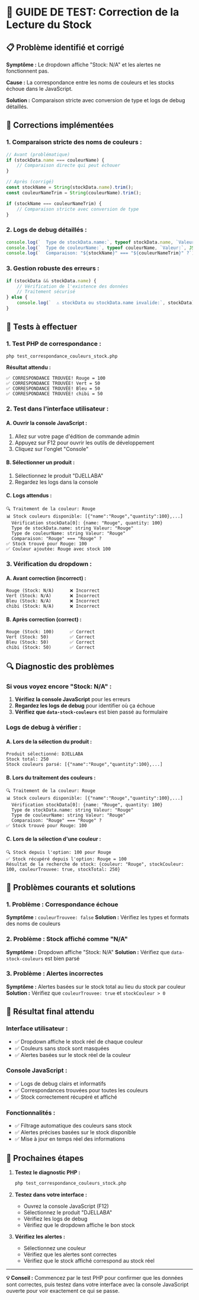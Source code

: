 # 🧪 GUIDE DE TEST: Correction de la Lecture du Stock

## 📋 Problème identifié et corrigé

**Symptôme :** Le dropdown affiche "Stock: N/A" et les alertes ne fonctionnent pas.

**Cause :** La correspondance entre les noms de couleurs et les stocks échoue dans le JavaScript.

**Solution :** Comparaison stricte avec conversion de type et logs de debug détaillés.

## 🔧 Corrections implémentées

### 1. **Comparaison stricte des noms de couleurs :**
```javascript
// Avant (problématique)
if (stockData.name === couleurName) {
    // Comparaison directe qui peut échouer
}

// Après (corrigé)
const stockName = String(stockData.name).trim();
const couleurNameTrim = String(couleurName).trim();

if (stockName === couleurNameTrim) {
    // Comparaison stricte avec conversion de type
}
```

### 2. **Logs de debug détaillés :**
```javascript
console.log(`  Type de stockData.name:`, typeof stockData.name, `Valeur:`, JSON.stringify(stockData.name));
console.log(`  Type de couleurName:`, typeof couleurName, `Valeur:`, JSON.stringify(couleurName));
console.log(`  Comparaison: "${stockName}" === "${couleurNameTrim}" ?`);
```

### 3. **Gestion robuste des erreurs :**
```javascript
if (stockData && stockData.name) {
    // Vérification de l'existence des données
    // Traitement sécurisé
} else {
    console.log(`  ⚠️ stockData ou stockData.name invalide:`, stockData);
}
```

## 🧪 Tests à effectuer

### **1. Test PHP de correspondance :**
```bash
php test_correspondance_couleurs_stock.php
```

**Résultat attendu :**
```
✅ CORRESPONDANCE TROUVÉE! Rouge = 100
✅ CORRESPONDANCE TROUVÉE! Vert = 50
✅ CORRESPONDANCE TROUVÉE! Bleu = 50
✅ CORRESPONDANCE TROUVÉE! chibi = 50
```

### **2. Test dans l'interface utilisateur :**

#### **A. Ouvrir la console JavaScript :**
1. Allez sur votre page d'édition de commande admin
2. Appuyez sur F12 pour ouvrir les outils de développement
3. Cliquez sur l'onglet "Console"

#### **B. Sélectionner un produit :**
1. Sélectionnez le produit "DJELLABA"
2. Regardez les logs dans la console

#### **C. Logs attendus :**
```
🔍 Traitement de la couleur: Rouge
📊 Stock couleurs disponible: [{"name":"Rouge","quantity":100},...]
  Vérification stockData[0]: {name: "Rouge", quantity: 100}
  Type de stockData.name: string Valeur: "Rouge"
  Type de couleurName: string Valeur: "Rouge"
  Comparaison: "Rouge" === "Rouge" ?
✅ Stock trouvé pour Rouge: 100
✅ Couleur ajoutée: Rouge avec stock 100
```

### **3. Vérification du dropdown :**

#### **A. Avant correction (incorrect) :**
```
Rouge (Stock: N/A)      ❌ Incorrect
Vert (Stock: N/A)       ❌ Incorrect
Bleu (Stock: N/A)       ❌ Incorrect
chibi (Stock: N/A)      ❌ Incorrect
```

#### **B. Après correction (correct) :**
```
Rouge (Stock: 100)      ✅ Correct
Vert (Stock: 50)        ✅ Correct
Bleu (Stock: 50)        ✅ Correct
chibi (Stock: 50)       ✅ Correct
```

## 🔍 Diagnostic des problèmes

### **Si vous voyez encore "Stock: N/A" :**

1. **Vérifiez la console JavaScript** pour les erreurs
2. **Regardez les logs de debug** pour identifier où ça échoue
3. **Vérifiez que `data-stock-couleurs`** est bien passé au formulaire

### **Logs de debug à vérifier :**

#### **A. Lors de la sélection du produit :**
```
Produit sélectionné: DJELLABA
Stock total: 250
Stock couleurs parsé: [{"name":"Rouge","quantity":100},...]
```

#### **B. Lors du traitement des couleurs :**
```
🔍 Traitement de la couleur: Rouge
📊 Stock couleurs disponible: [{"name":"Rouge","quantity":100},...]
  Vérification stockData[0]: {name: "Rouge", quantity: 100}
  Type de stockData.name: string Valeur: "Rouge"
  Type de couleurName: string Valeur: "Rouge"
  Comparaison: "Rouge" === "Rouge" ?
✅ Stock trouvé pour Rouge: 100
```

#### **C. Lors de la sélection d'une couleur :**
```
🔍 Stock depuis l'option: 100 pour Rouge
✅ Stock récupéré depuis l'option: Rouge = 100
Résultat de la recherche de stock: {couleur: "Rouge", stockCouleur: 100, couleurTrouvee: true, stockTotal: 250}
```

## 🚨 Problèmes courants et solutions

### **1. Problème : Correspondance échoue**
**Symptôme :** `couleurTrouvee: false`
**Solution :** Vérifiez les types et formats des noms de couleurs

### **2. Problème : Stock affiché comme "N/A"**
**Symptôme :** Dropdown affiche "Stock: N/A"
**Solution :** Vérifiez que `data-stock-couleurs` est bien parsé

### **3. Problème : Alertes incorrectes**
**Symptôme :** Alertes basées sur le stock total au lieu du stock par couleur
**Solution :** Vérifiez que `couleurTrouvee: true` et `stockCouleur > 0`

## 🎯 Résultat final attendu

### **Interface utilisateur :**
- ✅ Dropdown affiche le stock réel de chaque couleur
- ✅ Couleurs sans stock sont masquées
- ✅ Alertes basées sur le stock réel de la couleur

### **Console JavaScript :**
- ✅ Logs de debug clairs et informatifs
- ✅ Correspondances trouvées pour toutes les couleurs
- ✅ Stock correctement récupéré et affiché

### **Fonctionnalités :**
- ✅ Filtrage automatique des couleurs sans stock
- ✅ Alertes précises basées sur le stock disponible
- ✅ Mise à jour en temps réel des informations

## 🚀 Prochaines étapes

1. **Testez le diagnostic PHP :**
   ```bash
   php test_correspondance_couleurs_stock.php
   ```

2. **Testez dans votre interface :**
   - Ouvrez la console JavaScript (F12)
   - Sélectionnez le produit "DJELLABA"
   - Vérifiez les logs de debug
   - Vérifiez que le dropdown affiche le bon stock

3. **Vérifiez les alertes :**
   - Sélectionnez une couleur
   - Vérifiez que les alertes sont correctes
   - Vérifiez que le stock affiché correspond au stock réel

---

**💡 Conseil :** Commencez par le test PHP pour confirmer que les données sont correctes, puis testez dans votre interface avec la console JavaScript ouverte pour voir exactement ce qui se passe.

